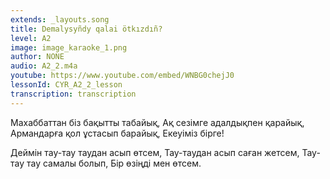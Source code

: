 ```yaml
---
extends: _layouts.song
title: Demalysyñdy qalai ötkızdıñ?
level: A2
image: image_karaoke_1.png
author: NONE
audio: A2_2.m4a
youtube: https://www.youtube.com/embed/WNBG0chejJ0
lessonId: CYR_A2_2_lesson
transcription: transcription 
---
```

Махаббаттан біз бақытты табайық,
Ақ сезімге адалдықпен қарайық,
Армандарға қол ұстасып барайық,
Екеуіміз бірге!

Деймін тау-тау таудан асып өтсем,
Тау-таудан асып саған жетсем,
Тау-тау тау самалы болып,
Бір өзіңді мен өтсем.